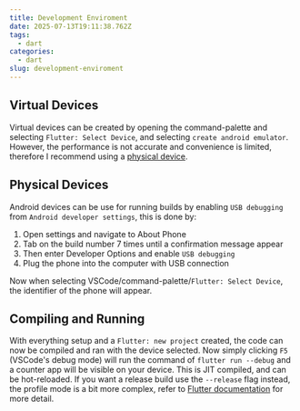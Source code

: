 ```yaml
---
title: Development Enviroment
date: 2025-07-13T19:11:38.762Z
tags:
  - dart
categories:
  - dart
slug: development-enviroment
---
```


## Virtual Devices

Virtual devices can be created by opening the command-palette and selecting `Flutter: Select Device`, and selecting `create android emulator`. However, the performance is not accurate and convenience is limited, therefore I recommend using a [physical device](#physical-devices).

## Physical Devices

Android devices can be use for running builds by enabling `USB debugging` from `Android developer settings`, this is done by:

1. Open settings and navigate to About Phone
2. Tab on the build number 7 times until a confirmation message appear
3. Then enter Developer Options and enable `USB debugging`
4. Plug the phone into the computer with USB connection

Now when selecting VSCode/command-palette/`Flutter: Select Device`, the identifier of the phone will appear.

## Compiling and Running

With everything setup and a `Flutter: new project` created, the code can now be compiled and ran with the device selected. Now simply clicking `F5` (VSCode's debug mode) will run the command of `flutter run --debug` and a counter app will be visible on your device. This is JIT compiled, and can be hot-reloaded. If you want a release build use the `--release` flag instead, the profile mode is a bit more complex, refer to [Flutter documentation](https://docs.flutter.dev/testing/build-modes#profile) for more detail.

